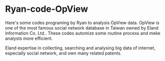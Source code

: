 # Ryan-code-OpView

Here's some codes programing by Ryan to analysis OpView data. OpView is one of the most famous social network database in Taiwan owned by Eland Information Co. Ltd.. These codes automize some routine process and meke analysts more efficient.

Eland expertise in collecting, searching and analysing big data of internet, especially social network, and own many related patents.

